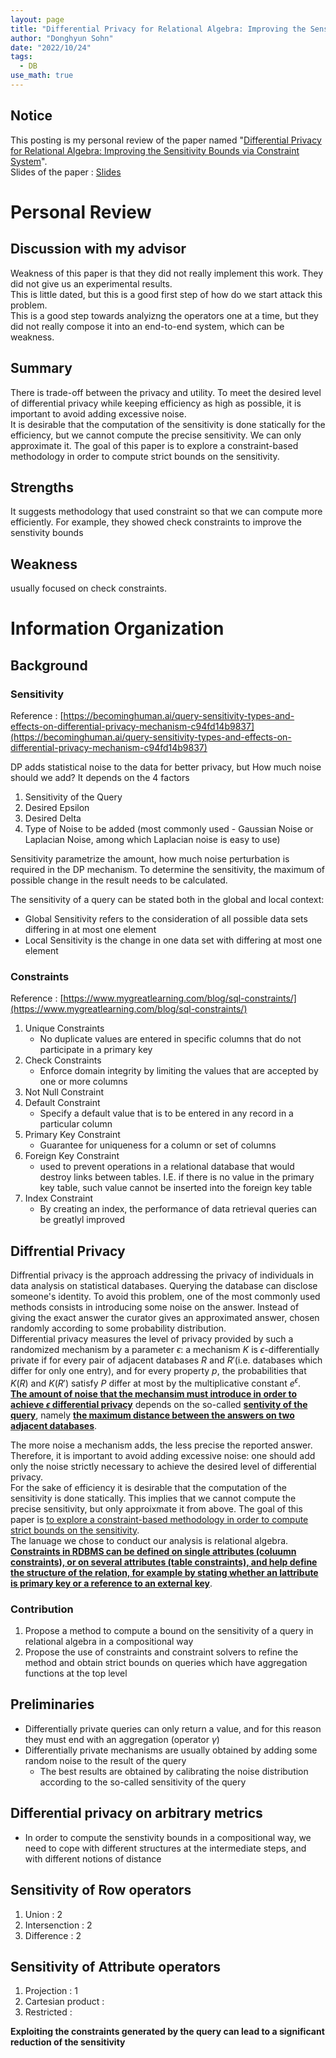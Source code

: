 ```yaml
---
layout: page
title: "Differential Privacy for Relational Algebra: Improving the Sensitivity Bounds via Constraint Systems"
author: "Donghyun Sohn"
date: "2022/10/24"
tags:
  - DB
use_math: true
---
```


## Notice

This posting is my personal review of the paper named "[Differential Privacy for Relational Algebra: Improving the
Sensitivity Bounds via Constraint System](https://arxiv.org/pdf/1207.0872.pdf)".<br>
Slides of the paper : [Slides](http://www.lix.polytechnique.fr/~stronati/talks/apvp12.pdf)


# Personal Review

## Discussion with my advisor
Weakness of this paper is that they did not really implement this work. They did not give us an experimental results. <br>
This is little dated, but this is a good first step of how do we start attack this problem.  <br>
This is a good step towards analyizng the operators one at a time, but they did not really compose it into an end-to-end system, which can be weakness. 

## Summary
There is trade-off between the privacy and utility. 
To meet the desired level of differential privacy while keeping efficiency as high as possible, it is important to avoid adding excessive noise. <br>
It is desirable that the computation of the sensitivity is done statically for the efficiency, but we cannot compute the precise sensitivity. We can only approximate it. The goal of this paper is to explore a constraint-based methodology in order to compute strict bounds on the sensitivity. <br>

## Strengths
It suggests methodology that used constraint so that we can compute more efficiently. For example, they showed check constraints to improve the senstivity bounds <br>

## Weakness
usually focused on check constraints. <br>


# Information Organization

## Background 
### Sensitivity
Reference : [https://becominghuman.ai/query-sensitivity-types-and-effects-on-differential-privacy-mechanism-c94fd14b9837](https://becominghuman.ai/query-sensitivity-types-and-effects-on-differential-privacy-mechanism-c94fd14b9837) <br>

DP adds statistical noise to the data for better privacy, but How much noise should we add? It depends on the 4 factors
1. Sensitivity of the Query
2. Desired Epsilon
3. Desired Delta
4. Type of Noise to be added (most commonly used - Gaussian Noise or Laplacian Noise, among which Laplacian noise is easy to use)

Sensitivity parametrize the amount, how much noise perturbation is required in the DP mechanism. To determine the sensitivity, the maximum of possible change in the result needs to be calculated. <br>

The sensitivity of a query can be stated both in the global and local context:
- Global Sensitivity refers to the consideration of all possible data sets differing in at most one element
- Local Sensitivity is the change in one data set with differing at most one element

### Constraints
Reference : [https://www.mygreatlearning.com/blog/sql-constraints/](https://www.mygreatlearning.com/blog/sql-constraints/)
1. Unique Constraints
    - No duplicate values are entered in specific columns that do not participate in a primary key
2. Check Constraints
    - Enforce domain integrity by limiting the values that are accepted by one or more columns
3. Not Null Constraint
4. Default Constraint
    - Specify a default value that is to be entered in any record in a particular column
5. Primary Key Constraint
    - Guarantee for uniqueness for a column or set of columns 
6. Foreign Key Constraint
    - used to prevent operations in a relational database that would destroy links between tables. I.E. if there is no value in the primary key table, such value cannot be inserted into the foreign key table 
7. Index Constraint
    - By creating an index, the performance of data retrieval queries can be greatlyl improved


## Diffrential Privacy
Diffrential privacy is the approach addressing the privacy of individuals in data analysis on statistical databases. Querying the database can disclose someone's identity. To avoid this problem, one of the most commonly used methods consists in introducing some noise on the answer. Instead of giving the exact answer the curator gives an approximated answer, chosen randomly according to some probability distribution. <br>
Differential privacy measures the level of privacy provided by such a randomized mechanism by a parameter $\epsilon$: a mechanism $K$ is $\epsilon$-differentially private if for every pair of adjacent databases $R$ and $R'$(i.e. databases which differ for only one entry), and for every property $p$, the probabilities that $K(R)$ and $K(R')$ satisfy $P$ differ at most by the multiplicative constant ${e}^\epsilon$. <br>
<b><u>The amount of noise that the mechansim must introduce in order to achieve $\epsilon$ differential privacy</u></b> depends on the so-called <b><u>sentivity of the query</u></b>, namely <b><u>the maximum distance between the answers on two adjacent databases</u></b>. <br>

The more noise a mechanism adds, the less precise the reported answer. <br>
Therefore, it is important to avoid adding excessive noise: one should add only the noise strictly necessary to achieve the desired level of differential privacy. <br>
For the sake of efficiency it is desirable that the computation of the sensitivity is done statically. This implies that we cannot compute the precise sensitivity, but only approixmate it from above. The goal of this paper is <u>to explore a constraint-based methodology in order to compute strict bounds on the sensitivity</u>. <br>
The lanuage we chose to conduct our analysis is relational algebra. <u><b>Constraints in RDBMS can be defined on single attributes (coluumn constraints), or on several attributes (table constraints), and help define the structure of the relation, for example by stating whether an lattribute is primary key or a reference to an external key</b></u>.  

### Contribution 
1. Propose a method to compute a bound on the sensitivity of a query in relational algebra in a compositional way
2. Propose the use of constraints and constraint solvers to refine the method and obtain strict bounds on queries which have aggregation functions at the top level

## Preliminaries
- Differentially private queries can only return a value, and for this reason they must end with an aggregation (operator $\gamma$)
- Differentially private mechanisms are usually obtained by adding some random noise to the result of the query
  - The best results are obtained by calibrating the noise distribution according to the so-called sensitivity of the query 

## Differential privacy on arbitrary metrics
- In order to compute the senstivity bounds in a compositional way, we need to cope with different structures at the intermediate steps, and with different notions of distance

## Sensitivity of Row operators
1. Union : 2
2. Intersenction : 2
3. Difference : 2

## Sensitivity of Attribute operators
1. Projection : 1
2. Cartesian product : 
3. Restricted : 

<b>Exploiting the constraints generated by the query can lead to a significant reduction of the sensitivity</b>



